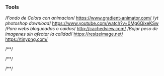 ### Tools ###

/*Fondo de Colors con animacion*/
https://www.gradient-animator.com/
/*yt photoshop download*/
https://www.youtube.com/watch?v=0Mg6QixeKSw
/*Para webs bloqueadas o caidas*/
http://cachedview.com/
/*Bajar peso de imagenes sin afectar la calidad*/
https://resizeimage.net/
https://tinypng.com/

/**/

/**/

/**/
